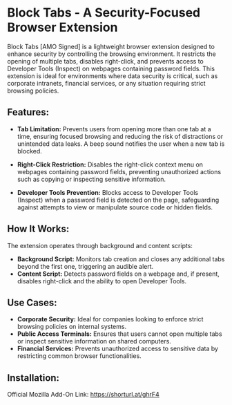 # Block Tabs - A Security-Focused Browser Extension

Block Tabs [AMO Signed] is a lightweight browser extension designed to enhance security by controlling the browsing environment. It restricts the opening of multiple tabs, disables right-click, and prevents access to Developer Tools (Inspect) on webpages containing password fields. This extension is ideal for environments where data security is critical, such as corporate intranets, financial services, or any situation requiring strict browsing policies.

## Features:

- **Tab Limitation:** Prevents users from opening more than one tab at a time, ensuring focused browsing and reducing the risk of distractions or unintended data leaks. A beep sound notifies the user when a new tab is blocked.
  
- **Right-Click Restriction:** Disables the right-click context menu on webpages containing password fields, preventing unauthorized actions such as copying or inspecting sensitive information.

- **Developer Tools Prevention:** Blocks access to Developer Tools (Inspect) when a password field is detected on the page, safeguarding against attempts to view or manipulate source code or hidden fields.

## How It Works: 
The extension operates through background and content scripts:
- **Background Script:** Monitors tab creation and closes any additional tabs beyond the first one, triggering an audible alert.
- **Content Script:** Detects password fields on a webpage and, if present, disables right-click and the ability to open Developer Tools.

## Use Cases:

- **Corporate Security:** Ideal for companies looking to enforce strict browsing policies on internal systems.
- **Public Access Terminals:** Ensures that users cannot open multiple tabs or inspect sensitive information on shared computers.
- **Financial Services:** Prevents unauthorized access to sensitive data by restricting common browser functionalities.

## Installation:
Official Mozilla Add-On Link: <a>https://shorturl.at/ghrF4</a>
